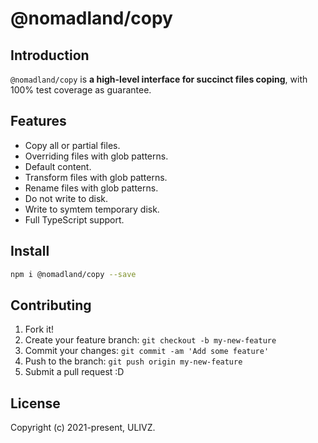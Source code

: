 # @nomadland/copy

## Introduction

`@nomadland/copy` is **a high-level interface for succinct files coping**, with 100% test coverage as guarantee.

## Features

- Copy all or partial files.
- Overriding files with glob patterns.
- Default content.
- Transform files with glob patterns.
- Rename files with glob patterns.
- Do not write to disk.
- Write to symtem temporary disk.
- Full TypeScript support.

## Install

```bash
npm i @nomadland/copy --save
```

## Contributing

1. Fork it!
2. Create your feature branch: `git checkout -b my-new-feature`
3. Commit your changes: `git commit -am 'Add some feature'`
4. Push to the branch: `git push origin my-new-feature`
5. Submit a pull request :D


## License

Copyright (c) 2021-present, ULIVZ.